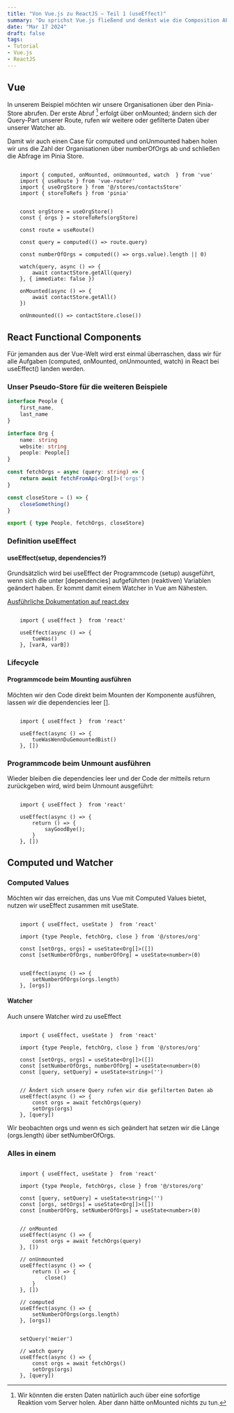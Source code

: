 ```yaml
---
title: "Von Vue.js zu ReactJS – Teil 1 (useEffect)"
summary: "Du sprichst Vue.js fließend und denkst wie die Composition API. Doch Dein nächsten Projekt soll mit ReactJS erstellt werden. Diese Serie soll Dir beim umstieg und umdenken ein wenig helfen."
date: "Mar 17 2024"
draft: false
tags:
- Tutorial
- Vue.js
- ReactJS
---
```


## Vue

In unserem Beispiel möchten wir unsere Organisationen über den Pinia-Store abrufen. Der erste Abruf [^1] erfolgt über onMounted;
ändern sich der Query-Part unserer Route, rufen wir weitere oder gefilterte Daten über unserer Watcher ab.

Damit wir auch einen Case für computed und onUnmounted haben holen wir uns die Zahl der Organisationen über numberOfOrgs ab und schließen 
die Abfrage im Pinia Store.



```tsx

    import { computed, onMounted, onUnmounted, watch  } from 'vue'
    import { useRoute } from 'vue-router'
    import { useOrgStore } from '@/stores/contactsStore'
    import { storeToRefs } from 'pinia'


    const orgStore = useOrgStore()
    const { orgs } = storeToRefs(orgStore)

    const route = useRoute()
    
    const query = computed(() => route.query)

    const numberOfOrgs = computed(() => orgs.value).length || 0)
    
    watch(query, async () => {
        await contactStore.getAll(query)
    }, { immediate: false })        
    
    onMounted(async () => {
        await contactStore.getAll() 
    })

    onUnmounted(() => contactStore.close())
```

## React Functional Components

Für jemanden aus der Vue-Welt wird erst einmal überraschen, dass wir für alle Aufgaben (computed, onMounted, onUnmounted, watch) in React bei useEffect() landen werden.

### Unser Pseudo-Store für die weiteren Beispiele


```ts
interface People {
    first_name,
    last_name
}

interface Org {
    name: string
    website: string
    people: People[]
}

const fetchOrgs = async (query: string) => {
    return await fetchFromApi<Org[]>('orgs')
} 

const closeStore = () => {
    closeSomething()
}

export { type People, fetchOrgs, closeStore}

```

### Definition useEffect

#### useEffect(setup, dependencies?)

Grundsätzlich wird bei useEffect der Programmcode (setup) ausgeführt, wenn sich die unter [dependencies] aufgeführten (reaktiven) Variablen geändert
haben. Er kommt damit einem Watcher in Vue am Nähesten.



<a href="https://react.dev/reference/react/useEffect" target="_blank">Ausführliche Dokumentation auf react.dev</a>


```tsx
    
    import { useEffect }  from 'react'

    useEffect(async () => {
        tueWas()
    }, [varA, varB])

```

### Lifecycle

#### Programmcode beim Mounting ausführen

Möchten wir den Code direkt beim Mounten der Komponente ausführen, lassen wir die dependencies leer [].


```tsx
    
    import { useEffect }  from 'react'

    useEffect(async () => {
        tueWasWennDuGemountedBist()
    }, [])

```

### Programmcode beim Unmount ausführen

Wieder bleiben die dependencies leer und der Code der mitteils return zurückgeben wird, wird beim Unmount ausgeführt:

```tsx
    
    import { useEffect }  from 'react'

    useEffect(async () => {
        return () => {
            sayGoodBye();
        }
    }, [])

```

## Computed und Watcher


### Computed Values

Möchten wir das erreichen, das uns Vue mit Computed Values bietet, nutzen wir useEffect zusammen mit useState.


```tsx

    import { useEffect, useState }  from 'react'
    
    import {type People, fetchOrg, close } from '@/stores/org'
        
    const [setOrgs, orgs] = useState<Org[]>([])
    const [setNumberOfOrgs, numberOfOrg] = useState<number>(0)
    

    useEffect(async () => {
        setNumberOfOrgs(orgs.length)
    }, [orgs])

```

#### Watcher

Auch unsere Watcher wird zu useEffect


```tsx

    import { useEffect, useState }  from 'react'
    
    import {type People, fetchOrg, close } from '@/stores/org'
        
    const [setOrgs, orgs] = useState<Org[]>([])
    const [setNumberOfOrgs, numberOfOrg] = useState<number>(0)
    const [query, setQuery] = useState<string>('')

    
    // Ändert sich unsere Query rufen wir die gefilterten Daten ab
    useEffect(async () => {
        const orgs = await fetchOrgs(query)
        setOrgs(orgs)
    }, [query])

```

Wir beobachten orgs und wenn es sich geändert hat setzen wir die Länge (orgs.length) über setNumberOfOrgs.

### Alles in einem



```tsx

    import { useEffect, useState }  from 'react'
    
    import {type People, fetchOrgs, close } from '@/stores/org'

    const [query, setQuery] = useState<string>('')
    const [orgs, setOrgs] = useState<Org[]>([])
    const [numberOfOrg, setNumberOfOrgs] = useState<number>(0)


    // onMounted
    useEffect(async () => {
        const orgs = await fetchOrgs(query)
    }, [])

    // onUnmounted
    useEffect(async () => {
        return () => {
            close()
        }
    }, [])
    
    // computed 
    useEffect(async () => {
        setNumberOfOrgs(orgs.length)
    }, [orgs])

    
    setQuery('meier')
    
    // watch query
    useEffect(async () => {
        const orgs = await fetchOrgs()
        setOrgs(orgs)
    }, [query])

```



[^1]: Wir könnten die ersten Daten natürlich auch über eine sofortige Reaktion vom Server holen. Aber dann hätte onMounted nichts zu tun. 
